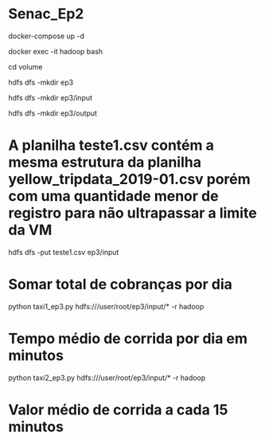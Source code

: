 # Senac_Ep2

docker-compose up -d

docker exec -it hadoop bash

cd volume

hdfs dfs -mkdir ep3

hdfs dfs -mkdir ep3/input

hdfs dfs -mkdir ep3/output

# A planilha teste1.csv contém a mesma estrutura da planilha yellow_tripdata_2019-01.csv porém com uma quantidade menor de registro para não ultrapassar a limite da VM
hdfs dfs -put teste1.csv ep3/input

# Somar total de cobranças por dia
python taxi1_ep3.py hdfs:///user/root/ep3/input/* -r hadoop

# Tempo médio de corrida por dia em minutos
python taxi2_ep3.py hdfs:///user/root/ep3/input/* -r hadoop

# Valor médio de corrida a cada 15 minutos
